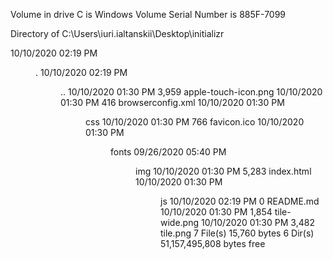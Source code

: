  Volume in drive C is Windows
 Volume Serial Number is 885F-7099

 Directory of C:\Users\iuri.ialtanskii\Desktop\initializr

10/10/2020  02:19 PM    <DIR>          .
10/10/2020  02:19 PM    <DIR>          ..
10/10/2020  01:30 PM             3,959 apple-touch-icon.png
10/10/2020  01:30 PM               416 browserconfig.xml
10/10/2020  01:30 PM    <DIR>          css
10/10/2020  01:30 PM               766 favicon.ico
10/10/2020  01:30 PM    <DIR>          fonts
09/26/2020  05:40 PM    <DIR>          img
10/10/2020  01:30 PM             5,283 index.html
10/10/2020  01:30 PM    <DIR>          js
10/10/2020  02:19 PM                 0 README.md
10/10/2020  01:30 PM             1,854 tile-wide.png
10/10/2020  01:30 PM             3,482 tile.png
               7 File(s)         15,760 bytes
               6 Dir(s)  51,157,495,808 bytes free
